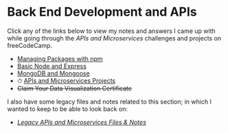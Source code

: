 # Back End Development and APIs

Click any of the links below to view my notes and answers I came up with while going through the *APIs and Microservices* challenges and projects on freeCodeCamp.

- [Managing Packages with npm](./1.%20Managing%20Packages%20with%20npm.md#managing-packages-with-npm)
- [Basic Node and Express](./2.%20Basic%20Node%20and%20Express.md#basic-node-and-express)
- [MongoDB and Mongoose](./3.%20MongoDB%20and%20Mongoose.md#monogodb-and-mongoose)
- ⏱ [APIs and Microservices Projects](./4.%20APIs%20and%20Microservices%20Projects.md#apis-and-microservices-projects)
- ~~Claim Your Data Visualization Certificate~~

I also have some legacy files and notes related to this section; in which I wanted to keep to be able to look back on:

- *[Legacy APIs and Microservices Files & Notes](./Legacy%20APIs%20and%20Microservices%20Files%20and%20Notes/json-apis-and-ajax#json-apis-and-ajax)*
